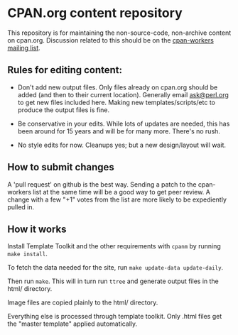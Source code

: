 # CPAN.org content repository

This repository is for maintaining the non-source-code, non-archive
content on cpan.org.  Discussion related to this should be on the
[cpan-workers mailing list][cpan-workers].

[cpan-workers]: http://lists.perl.org/list/cpan-workers.html

## Rules for editing content:

* Don't add new output files. Only files already on cpan.org should be
added (and then to their current location). Generally email
ask@perl.org to get new files included here. Making new
templates/scripts/etc to produce the output files is fine.

* Be conservative in your edits.  While lots of updates are needed,
this has been around for 15 years and will be for many more. There's
no rush.

* No style edits for now. Cleanups yes; but a new design/layout will
wait.

## How to submit changes

A 'pull request' on github is the best way. Sending a patch to the
cpan-workers list at the same time will be a good way to get peer
review. A change with a few "+1" votes from the list are more likely
to be expediently pulled in.

## How it works

Install Template Toolkit and the other requirements with `cpanm` by running `make install`.

To fetch the data needed for the site, run `make update-data update-daily`.

Then run `make`. This will in turn run `ttree` and generate output
files in the html/ directory.

Image files are copied plainly to the html/ directory.

Everything else is processed through template toolkit. Only .html
files get the "master template" applied automatically.


